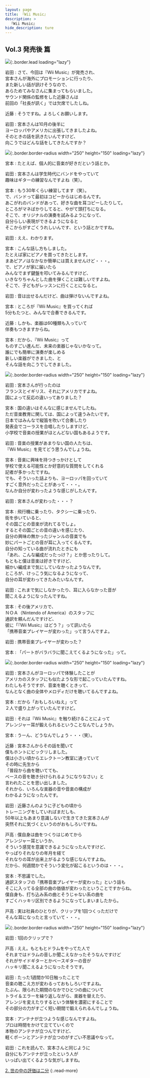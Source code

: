 ```yaml
---
layout: page
title: 『Wii Music』
description: >
  『Wii Music』
hide_description: ture
---
```


## Vol.3 発売後 篇

![](/interviews/jp/wii/r64j/vol3/img/mainvisual1.jpg){:.border.lead loading="lazy"}

岩田
: さて、今回は『Wii Music』が発売され、<br>宮本さんが海外にプロモーションに行ったり、<br>また新しい話が訊けそうなので、<br>あらためてみなさんに集まってもらいました。<br>サウンド関係の監修をした近藤さんは<br>前回の「社長が訊く」では欠席でしたしね。

近藤
: そうですね。よろしくお願いします。

岩田
: 宮本さんは10月の後半に<br>ヨーロッパやアメリカに出張してきましたよね。<br>そのときの話を訊きたいんですけど、<br>向こうではどんな話をしてきたんですか？

![](/interviews/jp/wii/r64j/vol3/img/photo1.jpg){:.border.border-radius width="250" height="150" loading="lazy"}

宮本
: たとえば、個人的に音楽が好きだという話とか。

岩田
: 宮本さんは学生時代にバンドをやっていて<br>趣味はギターの練習なんですよね（笑）。

宮本
: もう30年くらい練習してます（笑）。<br>で、バンドって最初はコピーからはじめるんです。<br>あこがれのバンドがあって、好きな曲を耳コピーしたりして。<br>ところがマネばかりしてると、やがて頭打ちになる。<br>そこで、オリジナルの演奏を試みるようになって、<br>自分らしい表現ができるようになると<br>そこからがすごくうれしいんです、という話とかですね。

岩田
: ええ、わかります。

宮本
: こんな話し方もしました。<br>たとえば家にピアノを買ってきたとします。<br>まあピアノはなかなか簡単には買えませんけど・・・。<br>で、ピアノが家に届いたら<br>みんなでまず鍵盤を叩いてみるんですけど、<br>いきなりちゃんとした曲を弾くことは難しいですよね。<br>そこで、子どもがレッスンに行くことになると。

岩田
: 音は出せるんだけど、曲は弾けないんですよね。

宮本
: ところが『Wii Music』を買ってくれば<br>5分もたつと、みんなで合奏できるんです。

近藤
: しかも、楽器は60種類も入っていて<br>伴奏もつきますからね。

宮本
: だから、『Wii Music』って<br>ものすごい進んだ、未来の楽器じゃないかなって。<br>誰にでも簡単に演奏が楽しめる<br>新しい楽器ができました、と<br>そんな話を向こうでしてきました。

![](/interviews/jp/wii/r64j/vol3/img/photo2.jpg){:.border.border-radius width="250" height="150" loading="lazy"}

岩田
: 宮本さんが行ったのは<br>フランスとイギリス、それにアメリカですよね。<br>国によって反応の違いってありました？

宮本
: 国の違いはそんなに感じませんでしたね。<br>ただ音楽教育に関しては、国によって違うみたいです。<br>日本ではみんなで縦笛を吹いて合奏したり<br>発表会でコーラスを合唱したりしますけど、<br>小学校で音楽の授業がほとんどない国もあるようです。

岩田
: 音楽の授業があまりない国の人たちは、<br>『Wii Music』を見てどう思うんでしょうね。

宮本
: 音楽に興味を持つきっかけとして<br>学校で使える可能性とか好意的な質問をしてくれる<br>記者が多かったですね。<br>でも、そういった話よりも、ヨーロッパを回っていて<br>すごく意外だったことがあって・・・。<br>なんか自分が変わったような感じがしたんです。

岩田
: 宮本さんが変わった・・・？

宮本
: 飛行機に乗ったり、タクシーに乗ったり、<br>街を歩いていると、<br>その国ごとの音楽が流れてるでしょ。<br>するとその国ごとの音の違いを感じたり、<br>自分の興味の無かったジャンルの音楽でも<br>妙にパートごとの音が耳に入ってくるんです。<br>自分の知っている曲が流れたときにも<br>「あれ、こんな編成だったっけ？」とか思ったりして。<br>もともと僕は音楽は好きですけど、<br>細かい編成まで気にしていなかったようなんです。<br>ところが、けっこう気になるようになって、<br>自分の耳が変わってきたみたいなんです。

岩田
: これまで気にしなかったり、耳に入らなかった音が<br>聞こえるようになったんですね。

宮本
: その後アメリカで、<br>ＮＯＡ（Nintendo of America）のスタッフに<br>通訳を頼んだんですけど、<br>彼に「『Wii Music』はどう？」って訊いたら<br>「携帯音楽プレイヤーが変わった」って言うんですよ。

岩田
: 携帯音楽プレイヤーが変わった？

宮本
: 「パートがバラバラに聞こえてくるようになった」って。

![](/interviews/jp/wii/r64j/vol3/img/photo3.jpg){:.border.border-radius width="250" height="150" loading="lazy"}

岩田
: 宮本さんがヨーロッパで体験したことが<br>アメリカのスタッフにも似たような形で起こっていたんですね。<br>わたしもそうですが、音楽を聴くときって、<br>なんとなく曲の全体やメロディだけを聴いてるんですよね。

宮本
: だから「おもしろいねえ」って<br>２人で盛り上がっていたんですけど。

岩田
: それは『Wii Music』を触り続けることによって<br>アレンジャー耳が鍛えられるということなんでしょうか。

宮本
: うーん、どうなんでしょう・・・（笑）。

近藤
: 宮本さんからその話を聞いて<br>僕もホントにビックリしました。<br>僕は小さい頃からエレクトーン教室に通っていて<br>その時に先生から<br>「普段から曲を聴いてても、<br>ベースの音を聴き分けられるようになりなさい」と<br>言われたことを思い出しました。<br>それから、いろんな楽器の音や音楽の構成が<br>わかるようになったんです。

岩田
: 近藤さんのように子どもの頃から<br>トレーニングをしていればまだしも、<br>50年以上もあまり意識しないで生きてきた宮本さんが<br>突然それに気づくというのがおもしろいですね。

戸高
: 僕自身は曲をつくりはじめてから<br>アレンジャー耳というか、<br>そういう感覚を意識できるようになったんですけど、<br>やっぱりそれなりの年月を経て<br>それなりの耳が出来上がるような感じなんですよね。<br>だから、何週間かでそういう変化が起こるというのは・・・。

宮本
: 不思議でした。<br>通訳スタッフの「携帯音楽プレイヤーが変わった」という話も<br>そこに入ってる全部の曲の価値が変わったということですからね。<br>僕自身も、打ち込み系の曲とそうじゃない系の曲を<br>すごくハッキリ区別できるようになってしまいましたから。

戸高
: 実は社員のひとりが、クリップを1回つくっただけで<br>そんな耳になったと言っていて・・・。

![](/interviews/jp/wii/r64j/vol3/img/photo4.jpg){:.border.border-radius width="250" height="150" loading="lazy"}

岩田
: 1回のクリップで？

戸高
: ええ。もともとドラムをやってた人で<br>それまではドラムの音しか聞こえなかったそうなんですけど<br>それがサイドギターとかベースギターの音が<br>ハッキリ聞こえるようになったそうです。

岩田
: たった1週間か10日触ったことで<br>音楽の聴こえ方が変わるっておもしろいですよね。<br>たぶん、限られた期間のなかでひとつの曲について<br>トライ＆エラーを繰り返しながら、楽器を替えたり、<br>アレンジを変えたりするという体験を濃密にすることで<br>その部分の力がすごく短い期間で鍛えられるんでしょうね。

宮本
: アンテナが立つような感じなんですよね。<br>プロは時間をかけて立てていくので<br>本物のアンテナが立つんですけど、<br>軽くポーンとアンテナが立つのがすごい不思議やなって。

岩田
: これを読んで、宮本さんと同じように<br>自分にもアンテナが立ったという人が<br>いっぱい出てくるような気がしますね。



[2. 世の中の評価は二分](2.md)
{:.read-more}

